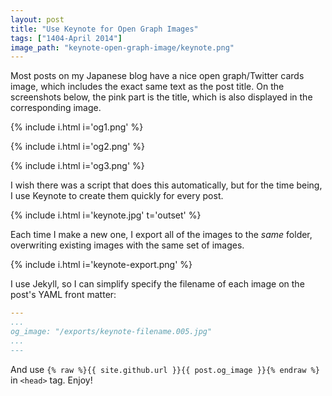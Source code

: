 ```yaml
---
layout: post
title: "Use Keynote for Open Graph Images"
tags: ["1404-April 2014"]
image_path: "keynote-open-graph-image/keynote.png"
---
```


Most posts on my Japanese blog have a nice open graph/Twitter cards image, which includes the exact same text as the post title. On the screenshots below, the pink part is the title, which is also displayed in the corresponding image.

{% include i.html i='og1.png' %}

{% include i.html i='og2.png' %}

{% include i.html i='og3.png' %}

I wish there was a script that does this automatically, but for the time being, I use Keynote to create them quickly for every post.

{% include i.html i='keynote.jpg' t='outset' %}

Each time I make a new one, I export all of the images to the *same* folder, overwriting existing images with the same set of images.

{% include i.html i='keynote-export.png' %}

I use Jekyll, so I can simplify specify the filename of each image on the post's YAML front matter:

```yaml
---
...
og_image: "/exports/keynote-filename.005.jpg"
...
---
```

And use `{% raw %}{{ site.github.url }}{{ post.og_image }}{% endraw %}` in `<head>` tag. Enjoy!
